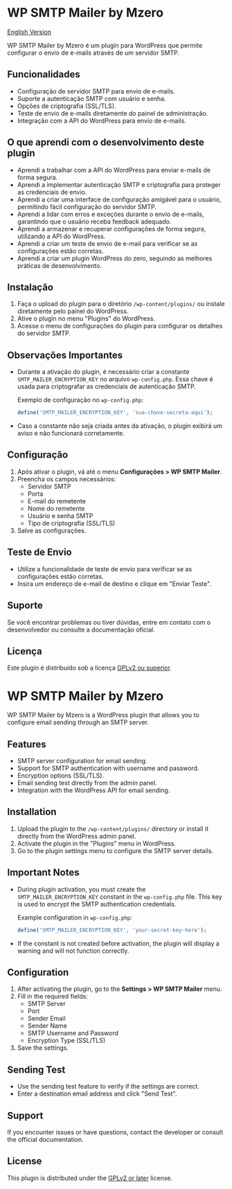 # WP SMTP Mailer by Mzero

[English Version](#wp-smtp-mailer-by-mzero-1)

WP SMTP Mailer by Mzero é um plugin para WordPress que permite configurar o envio de e-mails através de um servidor SMTP.

## Funcionalidades

- Configuração de servidor SMTP para envio de e-mails.
- Suporte a autenticação SMTP com usuário e senha.
- Opções de criptografia (SSL/TLS).
- Teste de envio de e-mails diretamente do painel de administração.
- Integração com a API do WordPress para envio de e-mails.

## O que aprendi com o desenvolvimento deste plugin
- Aprendi a trabalhar com a API do WordPress para enviar e-mails de forma segura.
- Aprendi a implementar autenticação SMTP e criptografia para proteger as credenciais de envio.
- Aprendi a criar uma interface de configuração amigável para o usuário, permitindo fácil configuração do servidor SMTP.
- Aprendi a lidar com erros e exceções durante o envio de e-mails, garantindo que o usuário receba feedback adequado.
- Aprendi a armazenar e recuperar configurações de forma segura, utilizando a API do WordPress.
- Aprendi a criar um teste de envio de e-mail para verificar se as configurações estão corretas.
- Aprendi a criar um plugin WordPress do zero, seguindo as melhores práticas de desenvolvimento.

## Instalação

1. Faça o upload do plugin para o diretório `/wp-content/plugins/` ou instale diretamente pelo painel do WordPress.
2. Ative o plugin no menu "Plugins" do WordPress.
3. Acesse o menu de configurações do plugin para configurar os detalhes do servidor SMTP.

## Observações Importantes

- Durante a ativação do plugin, é necessário criar a constante `SMTP_MAILER_ENCRYPTION_KEY` no arquivo `wp-config.php`. Essa chave é usada para criptografar as credenciais de autenticação SMTP.
  
  Exemplo de configuração no `wp-config.php`:
  ```php
  define('SMTP_MAILER_ENCRYPTION_KEY', 'sua-chave-secreta-aqui');
  ```

- Caso a constante não seja criada antes da ativação, o plugin exibirá um aviso e não funcionará corretamente.

## Configuração

1. Após ativar o plugin, vá até o menu **Configurações > WP SMTP Mailer**.
2. Preencha os campos necessários:
   - Servidor SMTP
   - Porta
   - E-mail do remetente
   - Nome do remetente
   - Usuário e senha SMTP
   - Tipo de criptografia (SSL/TLS)
3. Salve as configurações.

## Teste de Envio

- Utilize a funcionalidade de teste de envio para verificar se as configurações estão corretas.
- Insira um endereço de e-mail de destino e clique em "Enviar Teste".

## Suporte

Se você encontrar problemas ou tiver dúvidas, entre em contato com o desenvolvedor ou consulte a documentação oficial.

## Licença

Este plugin é distribuído sob a licença [GPLv2 ou superior](https://www.gnu.org/licenses/gpl-2.0.html).

# WP SMTP Mailer by Mzero

WP SMTP Mailer by Mzero is a WordPress plugin that allows you to configure email sending through an SMTP server.

## Features

- SMTP server configuration for email sending.
- Support for SMTP authentication with username and password.
- Encryption options (SSL/TLS).
- Email sending test directly from the admin panel.
- Integration with the WordPress API for email sending.

## Installation

1. Upload the plugin to the `/wp-content/plugins/` directory or install it directly from the WordPress admin panel.
2. Activate the plugin in the "Plugins" menu in WordPress.
3. Go to the plugin settings menu to configure the SMTP server details.

## Important Notes

- During plugin activation, you must create the `SMTP_MAILER_ENCRYPTION_KEY` constant in the `wp-config.php` file. This key is used to encrypt the SMTP authentication credentials.
  
  Example configuration in `wp-config.php`:
  ```php
  define('SMTP_MAILER_ENCRYPTION_KEY', 'your-secret-key-here');
  ```

- If the constant is not created before activation, the plugin will display a warning and will not function correctly.

## Configuration

1. After activating the plugin, go to the **Settings > WP SMTP Mailer** menu.
2. Fill in the required fields:
   - SMTP Server
   - Port
   - Sender Email
   - Sender Name
   - SMTP Username and Password
   - Encryption Type (SSL/TLS)
3. Save the settings.

## Sending Test

- Use the sending test feature to verify if the settings are correct.
- Enter a destination email address and click "Send Test".

## Support

If you encounter issues or have questions, contact the developer or consult the official documentation.

## License

This plugin is distributed under the [GPLv2 or later](https://www.gnu.org/licenses/gpl-2.0.html) license.